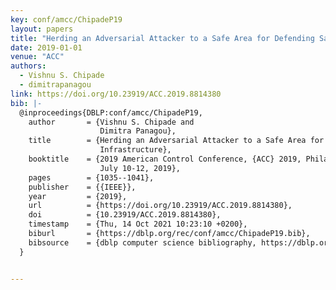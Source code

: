 ```yaml
---
key: conf/amcc/ChipadeP19
layout: papers
title: "Herding an Adversarial Attacker to a Safe Area for Defending Safety-Critical Infrastructure."
date: 2019-01-01
venue: "ACC"
authors:
  - Vishnu S. Chipade
  - dimitrapanagou
link: https://doi.org/10.23919/ACC.2019.8814380
bib: |-
  @inproceedings{DBLP:conf/amcc/ChipadeP19,
    author       = {Vishnu S. Chipade and
                    Dimitra Panagou},
    title        = {Herding an Adversarial Attacker to a Safe Area for Defending Safety-Critical
                    Infrastructure},
    booktitle    = {2019 American Control Conference, {ACC} 2019, Philadelphia, PA, USA,
                    July 10-12, 2019},
    pages        = {1035--1041},
    publisher    = {{IEEE}},
    year         = {2019},
    url          = {https://doi.org/10.23919/ACC.2019.8814380},
    doi          = {10.23919/ACC.2019.8814380},
    timestamp    = {Thu, 14 Oct 2021 10:23:10 +0200},
    biburl       = {https://dblp.org/rec/conf/amcc/ChipadeP19.bib},
    bibsource    = {dblp computer science bibliography, https://dblp.org}
  }


---
```

